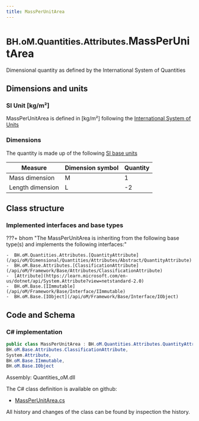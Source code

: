 ```yaml
---
title: MassPerUnitArea
---
```


# <small>BH.oM.Quantities.Attributes.</small>**MassPerUnitArea**

Dimensional quantity as defined by the International System of Quantities

## Dimensions and units

### SI Unit [kg/m²]

MassPerUnitArea is defined in [kg/m²] following the [International System of Units](https://en.wikipedia.org/wiki/International_System_of_Units) 

### Dimensions

The quantity is made up of the following [SI base units](https://en.wikipedia.org/wiki/SI_base_unit)

| Measure        | Dimension symbol | Quantity |
|------------------|--------|----------|
| Mass dimension |  M  |1  |
| Length dimension |  L  |-2  |

## Class structure

### Implemented interfaces and base types

???+ bhom "The MassPerUnitArea is inheriting from the following base type(s) and implements the following interfaces:"

    -  BH.oM.Quantities.Attributes.[QuantityAttribute](/api/oM/Dimensional/Quantities/Attributes/Abstract/QuantityAttribute)
    -  BH.oM.Base.Attributes.[ClassificationAttribute](/api/oM/Framework/Base/Attributes/ClassificationAttribute)
    -  [Attribute](https://learn.microsoft.com/en-us/dotnet/api/System.Attribute?view=netstandard-2.0)
    -  BH.oM.Base.[IImmutable](/api/oM/Framework/Base/Interface/IImmutable)
    -  BH.oM.Base.[IObject](/api/oM/Framework/Base/Interface/IObject)




## Code and Schema

### C# implementation

``` C# title="C#"
public class MassPerUnitArea : BH.oM.Quantities.Attributes.QuantityAttribute,
BH.oM.Base.Attributes.ClassificationAttribute,
System.Attribute,
BH.oM.Base.IImmutable,
BH.oM.Base.IObject
```

Assembly: Quantities_oM.dll

The C# class definition is available on github:

- [MassPerUnitArea.cs](https://github.com/BHoM/BHoM/blob/develop/Quantities_oM/Attributes\MassPerUnitArea.cs)

All history and changes of the class can be found by inspection the history.
